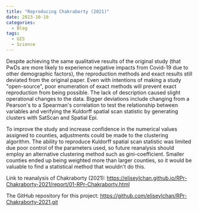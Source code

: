 ```yaml
---
title: "Reproducing Chakraborty (2021)"
date: 2023-10-10
categories:
  - Blog
tags:
  - GIS
  - Science
---
```


Despite achieving the same qualitative results of the original study (that PwDs are more likely to experience negative impacts from Covid-19 due to other demographic factors), the reproduction methods and exact results still deviated from the original paper. Even with intentions of making a study "open-source", poor enumeration of exact methods will prevent exact reproduction from being possible. The lack of description caused slight operational changes to the data. Bigger deviations include changing from a Pearson's to a Spearman's correlation to test the relationship between variables and verifying the Kuldorff spatial scan statistic by generating clusters with SatScan and Spatial Epi.

To improve the study and increase confidence in the numerical values assigned to counties, adjustments could be made to the clustering algorithm. The ability to reproduce Kuldorff spatial scan statistic was limited due poor control of the parameters used, so future reanalysis should employ an alternative clustering method such as gini-coefficient. Smaller counties ended up being weighted more than larger counties, so it would be valuable to find a statistical method that wouldn't do this.

Link to reanalysis of Chakraborty (2021): <https://eliseylchan.github.io/RPr-Chakraborty-2021/report/01-RPr-Chakraborty.html>

The GitHub repository for this project: <https://github.com/eliseylchan/RPr-Chakraborty-2021.git>

